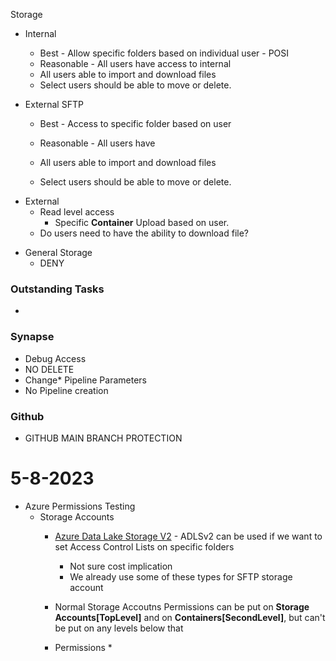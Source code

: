 Storage
- Internal
	- Best - Allow specific folders based on individual user - POSI
	- Reasonable - All users have access to internal
	
	* All users able to import and download files
	- Select users should be able to move or delete.

* External SFTP 
	* Best - Access to specific folder based on user
	* Reasonable - All users have 

	* All users able to import and download files
	- Select users should be able to move or delete.

- External 
	* Read level access
		* Specific **Container** Upload based on user.
	* Do users need to have the ability to download file?

* General Storage
	* DENY

### Outstanding Tasks
* 


### Synapse
* Debug Access
* NO DELETE
* Change* Pipeline Parameters
* No Pipeline creation

### Github
* GITHUB MAIN BRANCH PROTECTION



# 5-8-2023
* Azure Permissions Testing
	* Storage Accounts
		* [Azure Data Lake Storage V2](https://learn.microsoft.com/en-us/azure/storage/blobs/data-lake-storage-introduction) - ADLSv2 can be used if we want to set Access Control Lists on specific folders
			* Not sure cost implication
			* We already use some of these types for SFTP storage account

		* Normal Storage Accoutns Permissions can be put on **Storage Accounts[TopLevel]** and on **Containers[SecondLevel]**, but can't be put on any levels below that
			
		* Permissions
			* 